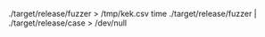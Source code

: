 ./target/release/fuzzer > /tmp/kek.csv
time ./target/release/fuzzer | ./target/release/case > /dev/null
